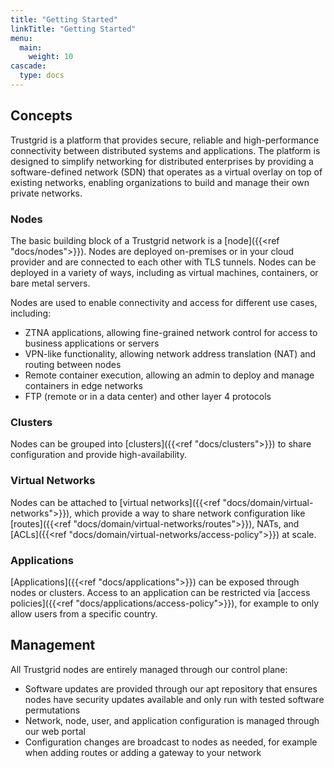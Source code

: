 ```yaml
---
title: "Getting Started"
linkTitle: "Getting Started"
menu:
  main:
    weight: 10
cascade:
  type: docs
---
```


## Concepts

Trustgrid is a platform that provides secure, reliable and high-performance connectivity between distributed systems and applications. The platform is designed to simplify networking for distributed enterprises by providing a software-defined network (SDN) that operates as a virtual overlay on top of existing networks, enabling organizations to build and manage their own private networks.

### Nodes

The basic building block of a Trustgrid network is a [node]({{<ref "docs/nodes">}}). Nodes are deployed on-premises or in your cloud provider and are connected to each other with TLS tunnels. Nodes can be deployed in a variety of ways, including as virtual machines, containers, or bare metal servers.

Nodes are used to enable connectivity and access for different use cases, including:

* ZTNA applications, allowing fine-grained network control for access to business applications or servers
* VPN-like functionality, allowing network address translation (NAT) and routing between nodes
* Remote container execution, allowing an admin to deploy and manage containers in edge networks
* FTP (remote or in a data center) and other layer 4 protocols

### Clusters

Nodes can be grouped into [clusters]({{<ref "docs/clusters">}}) to share configuration and provide high-availability.

### Virtual Networks

Nodes can be attached to [virtual networks]({{<ref "docs/domain/virtual-networks">}}), which provide a way to share network configuration like [routes]({{<ref "docs/domain/virtual-networks/routes">}}), NATs, and [ACLs]({{<ref "docs/domain/virtual-networks/access-policy">}}) at scale. 

### Applications

[Applications]({{<ref "docs/applications">}}) can be exposed through nodes or clusters. Access to an application can be restricted via [access policies]({{<ref "docs/applications/access-policy">}}), for example to only allow users from a specific country.

## Management

All Trustgrid nodes are entirely managed through our control plane:

* Software updates are provided through our apt repository that ensures nodes have security updates available and only run with tested software permutations
* Network, node, user, and application configuration is managed through our web portal
* Configuration changes are broadcast to nodes as needed, for example when adding routes or adding a gateway to your network
